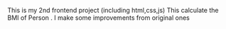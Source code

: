 This is my 2nd frontend project (including html,css,js)
This calculate the BMI of Person . I make some improvements from original ones
